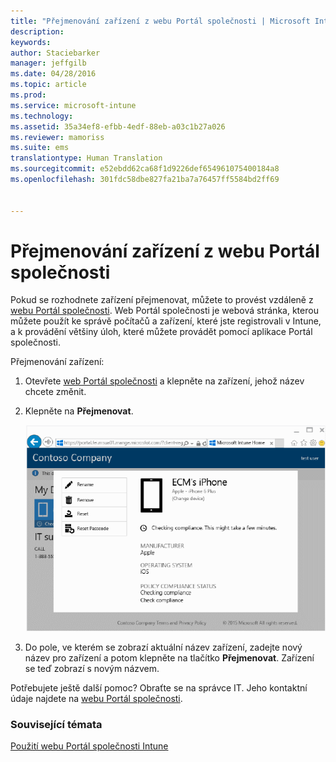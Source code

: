 ```yaml
---
title: "Přejmenování zařízení z webu Portál společnosti | Microsoft Intune"
description: 
keywords: 
author: Staciebarker
manager: jeffgilb
ms.date: 04/28/2016
ms.topic: article
ms.prod: 
ms.service: microsoft-intune
ms.technology: 
ms.assetid: 35a34ef8-efbb-4edf-88eb-a03c1b27a026
ms.reviewer: mamoriss
ms.suite: ems
translationtype: Human Translation
ms.sourcegitcommit: e52ebdd62ca68f1d9226def654961075400184a8
ms.openlocfilehash: 301fdc58dbe827fa21ba7a76457ff5584bd2ff69


---
```



# Přejmenování zařízení z webu Portál společnosti

Pokud se rozhodnete zařízení přejmenovat, můžete to provést vzdáleně z [webu Portál společnosti](http://portal.manage.microsoft.com). Web Portál společnosti je webová stránka, kterou můžete použít ke správě počítačů a zařízení, které jste registrovali v Intune, a k provádění většiny úloh, které můžete provádět pomocí aplikace Portál společnosti.

Přejmenování zařízení:

1.  Otevřete [web Portál společnosti](http://portal.manage.microsoft.com) a klepněte na zařízení, jehož název chcete změnit.

2.  Klepněte na **Přejmenovat**.

    ![rename-device](./media/iwp-1-tap-reset-passcode.png)

3.  Do pole, ve kterém se zobrazí aktuální název zařízení, zadejte nový název pro zařízení a potom klepněte na tlačítko **Přejmenovat**. Zařízení se teď zobrazí s novým názvem.

Potřebujete ještě další pomoc? Obraťte se na správce IT. Jeho kontaktní údaje najdete na [webu Portál společnosti](http://portal.manage.microsoft.com).

### Související témata
[Použití webu Portál společnosti Intune](using-the-intune-company-portal-website.md)


<!--HONumber=Jun16_HO4-->


